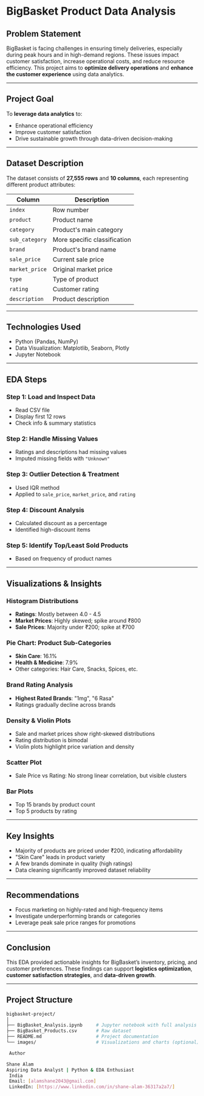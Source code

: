 #  BigBasket Product Data Analysis

##  Problem Statement
BigBasket is facing challenges in ensuring timely deliveries, especially during peak hours and in high-demand regions. These issues impact customer satisfaction, increase operational costs, and reduce resource efficiency. This project aims to **optimize delivery operations** and **enhance the customer experience** using data analytics.

---

##  Project Goal

To **leverage data analytics** to:
- Enhance operational efficiency
- Improve customer satisfaction
- Drive sustainable growth through data-driven decision-making

---

##  Dataset Description

The dataset consists of **27,555 rows** and **10 columns**, each representing different product attributes:

| Column        | Description                                |
|---------------|--------------------------------------------|
| `index`       | Row number                                  |
| `product`     | Product name                                |
| `category`    | Product's main category                     |
| `sub_category`| More specific classification                |
| `brand`       | Product's brand name                        |
| `sale_price`  | Current sale price                          |
| `market_price`| Original market price                       |
| `type`        | Type of product                             |
| `rating`      | Customer rating                             |
| `description` | Product description                         |

---

##  Technologies Used

- Python (Pandas, NumPy)
- Data Visualization: Matplotlib, Seaborn, Plotly
- Jupyter Notebook

---

##  EDA Steps

###  Step 1: Load and Inspect Data
- Read CSV file
- Display first 12 rows
- Check info & summary statistics

###  Step 2: Handle Missing Values
- Ratings and descriptions had missing values
- Imputed missing fields with `"Unknown"`

###  Step 3: Outlier Detection & Treatment
- Used IQR method
- Applied to `sale_price`, `market_price`, and `rating`

###  Step 4: Discount Analysis
- Calculated discount as a percentage
- Identified high-discount items

###  Step 5: Identify Top/Least Sold Products
- Based on frequency of product names

---

##  Visualizations & Insights

###  Histogram Distributions
- **Ratings**: Mostly between 4.0 - 4.5
- **Market Prices**: Highly skewed; spike around ₹800
- **Sale Prices**: Majority under ₹200; spike at ₹700

###  Pie Chart: Product Sub-Categories
- **Skin Care**: 16.1%
- **Health & Medicine**: 7.9%
- Other categories: Hair Care, Snacks, Spices, etc.

###  Brand Rating Analysis
- **Highest Rated Brands**: "1mg", "6 Rasa"
- Ratings gradually decline across brands

###  Density & Violin Plots
- Sale and market prices show right-skewed distributions
- Rating distribution is bimodal
- Violin plots highlight price variation and density

###  Scatter Plot
- Sale Price vs Rating: No strong linear correlation, but visible clusters

###  Bar Plots
- Top 15 brands by product count
- Top 5 products by rating

---

##  Key Insights

- Majority of products are priced under ₹200, indicating affordability
- "Skin Care" leads in product variety
- A few brands dominate in quality (high ratings)
- Data cleaning significantly improved dataset reliability

---

##  Recommendations

- Focus marketing on highly-rated and high-frequency items
- Investigate underperforming brands or categories
- Leverage peak sale price ranges for promotions

---

##  Conclusion

This EDA provided actionable insights for BigBasket’s inventory, pricing, and customer preferences. These findings can support **logistics optimization**, **customer satisfaction strategies**, and **data-driven growth**.

---

##  Project Structure

```bash
bigbasket-project/
│
├── BigBasket_Analysis.ipynb     # Jupyter notebook with full analysis
├── BigBasket_Products.csv       # Raw dataset
├── README.md                    # Project documentation
└── images/                      # Visualizations and charts (optional)

 Author

Shane Alam  
Aspiring Data Analyst | Python & EDA Enthusiast  
 India  
 Email: [alamshane2043@gmail.com]  
 LinkedIn: [https://www.linkedin.com/in/shane-alam-36317a2a7/]
